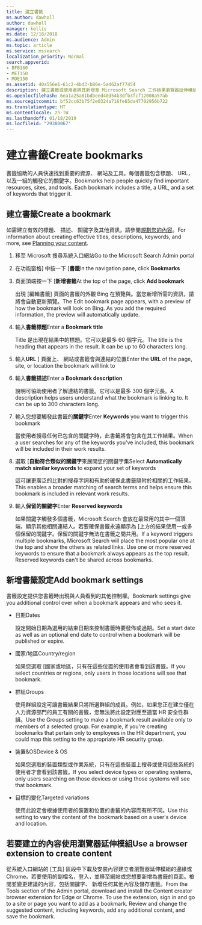 ```yaml
---
title: 建立書籤
ms.author: dawholl
author: dawholl
manager: kellis
ms.date: 12/18/2018
ms.audience: Admin
ms.topic: article
ms.service: mssearch
localization_priority: Normal
search.appverid:
- BFB160
- MET150
- MOE150
ms.assetid: 40a556e1-61c2-4bd3-b80e-5ad62af77454
description: 建立書籤或使用者將其新增至 Microsoft Search 工作結果瀏覽器延伸模組
ms.openlocfilehash: 6ea1a25a81bdbeed40d54b3dfb3fcf12008a57ab
ms.sourcegitcommit: bf52cc63b75f2e0324a716fe65da47702956b722
ms.translationtype: HT
ms.contentlocale: zh-TW
ms.lasthandoff: 01/18/2019
ms.locfileid: "29380067"
---
```

# <a name="create-bookmarks"></a><span data-ttu-id="9dbd7-103">建立書籤</span><span class="sxs-lookup"><span data-stu-id="9dbd7-103">Create bookmarks</span></span>

<span data-ttu-id="9dbd7-p101">書籤協助的人員快速找到重要的資源、 網站及工具。每個書籤包含標題、 URL，以及一組的觸發它的關鍵字。</span><span class="sxs-lookup"><span data-stu-id="9dbd7-p101">Bookmarks help people quickly find important resources, sites, and tools. Each bookmark includes a title, a URL, and a set of keywords that trigger it.</span></span>
  
## <a name="create-a-bookmark"></a><span data-ttu-id="9dbd7-106">建立書籤</span><span class="sxs-lookup"><span data-stu-id="9dbd7-106">Create a bookmark</span></span>

<span data-ttu-id="9dbd7-107">如需建立有效的標題、 描述、 關鍵字及其他資訊，請參閱[規劃您的內容](plan-your-content.md)。</span><span class="sxs-lookup"><span data-stu-id="9dbd7-107">For information about creating effective titles, descriptions, keywords, and more, see [Planning your content](plan-your-content.md).</span></span>
  
1. <span data-ttu-id="9dbd7-108">移至 Microsoft 搜尋系統入口網站</span><span class="sxs-lookup"><span data-stu-id="9dbd7-108">Go to the Microsoft Search Admin portal</span></span>
    
2. <span data-ttu-id="9dbd7-109">在功能窗格] 中按一下 [**書籤**</span><span class="sxs-lookup"><span data-stu-id="9dbd7-109">In the navigation pane, click **Bookmarks**</span></span>
    
3. <span data-ttu-id="9dbd7-110">頁面頂端按一下 [**新增書籤**</span><span class="sxs-lookup"><span data-stu-id="9dbd7-110">At the top of the page, click **Add bookmark**</span></span>
    
    <span data-ttu-id="9dbd7-p102">出現 [編輯書籤] 頁面的書籤的外觀 Bing 在預覽與。當您新增所需的資訊，請將會自動更新預覽。</span><span class="sxs-lookup"><span data-stu-id="9dbd7-p102">The Edit bookmark page appears, with a preview of how the bookmark will look on Bing. As you add the required information, the preview will automatically update.</span></span>
    
4. <span data-ttu-id="9dbd7-113">輸入**書籤標題**</span><span class="sxs-lookup"><span data-stu-id="9dbd7-113">Enter a **Bookmark title**</span></span>
    
    <span data-ttu-id="9dbd7-p103">Title 是出現在結果中的標題。它可以是最多 60 個字元。</span><span class="sxs-lookup"><span data-stu-id="9dbd7-p103">The title is the heading that appears in the result. It can be up to 60 characters long.</span></span>
    
5. <span data-ttu-id="9dbd7-116">輸入**URL** ] 頁面上、 網站或書籤會與連結的位置</span><span class="sxs-lookup"><span data-stu-id="9dbd7-116">Enter the **URL** of the page, site, or location the bookmark will link to</span></span> 
    
6. <span data-ttu-id="9dbd7-117">輸入**書籤描述**</span><span class="sxs-lookup"><span data-stu-id="9dbd7-117">Enter a **Bookmark description**</span></span>
    
    <span data-ttu-id="9dbd7-p104">說明可協助使用者了解連結的書籤。它可以是最多 300 個字元長。</span><span class="sxs-lookup"><span data-stu-id="9dbd7-p104">A description helps users understand what the bookmark is linking to. It can be up to 300 characters long.</span></span>
    
7. <span data-ttu-id="9dbd7-120">輸入您想要觸發此書籤的**關鍵字**</span><span class="sxs-lookup"><span data-stu-id="9dbd7-120">Enter **Keywords** you want to trigger this bookmark</span></span> 
    
    <span data-ttu-id="9dbd7-121">當使用者搜尋任何已包含的關鍵字時，此書籤將會包含在其工作結果。</span><span class="sxs-lookup"><span data-stu-id="9dbd7-121">When a user searches for any of the keywords you've included, this bookmark will be included in their work results.</span></span>
    
8. <span data-ttu-id="9dbd7-122">選取 [**自動符合類似的關鍵字**來展開您的關鍵字集</span><span class="sxs-lookup"><span data-stu-id="9dbd7-122">Select **Automatically match similar keywords** to expand your set of keywords</span></span> 
    
    <span data-ttu-id="9dbd7-123">這可讓更廣泛的比對的搜尋字詞和有助於確保此書籤隨附於相關的工作結果。</span><span class="sxs-lookup"><span data-stu-id="9dbd7-123">This enables a broader matching of search terms and helps ensure this bookmark is included in relevant work results.</span></span>
    
9. <span data-ttu-id="9dbd7-124">輸入**保留的關鍵字**</span><span class="sxs-lookup"><span data-stu-id="9dbd7-124">Enter **Reserved keywords**</span></span>
    
    <span data-ttu-id="9dbd7-p105">如果關鍵字觸發多個書籤，Microsoft Search 會放在最常用的其中一個頂端，顯示其他相關連結人。若要確保書籤永遠顯示為 [上方的結果使用一或多個保留的關鍵字。保留的關鍵字無法在書籤之間共用。</span><span class="sxs-lookup"><span data-stu-id="9dbd7-p105">If a keyword triggers multiple bookmarks, Microsoft Search will place the most popular one at the top and show the others as related links. Use one or more reserved keywords to ensure that a bookmark always appears as the top result. Reserved keywords can't be shared across bookmarks.</span></span>
    
## <a name="add-bookmark-settings"></a><span data-ttu-id="9dbd7-128">新增書籤設定</span><span class="sxs-lookup"><span data-stu-id="9dbd7-128">Add bookmark settings</span></span>

<span data-ttu-id="9dbd7-129">書籤設定提供您書籤時出現與人員看到的其他控制權。</span><span class="sxs-lookup"><span data-stu-id="9dbd7-129">Bookmark settings give you additional control over when a bookmark appears and who sees it.</span></span>
  
- <span data-ttu-id="9dbd7-130">日期</span><span class="sxs-lookup"><span data-stu-id="9dbd7-130">Dates</span></span>
    
    <span data-ttu-id="9dbd7-131">設定開始日期為選用的結束日期來控制書籤時要發佈或過期。</span><span class="sxs-lookup"><span data-stu-id="9dbd7-131">Set a start date as well as an optional end date to control when a bookmark will be published or expire.</span></span> 
    
- <span data-ttu-id="9dbd7-132">國家/地區</span><span class="sxs-lookup"><span data-stu-id="9dbd7-132">Country/region</span></span>
    
    <span data-ttu-id="9dbd7-133">如果您選取 [國家或地區，只有在這些位置的使用者會看到該書籤。</span><span class="sxs-lookup"><span data-stu-id="9dbd7-133">If you select countries or regions, only users in those locations will see that bookmark.</span></span>
    
- <span data-ttu-id="9dbd7-134">群組</span><span class="sxs-lookup"><span data-stu-id="9dbd7-134">Groups</span></span>
    
    <span data-ttu-id="9dbd7-p106">使用群組設定可讓書籤結果只將所選群組的成員。例如，如果您正在建立僅在人力資源部門的員工有關的書籤，您無法將此設定對應至適當 HR 安全性群組。</span><span class="sxs-lookup"><span data-stu-id="9dbd7-p106">Use the Groups setting to make a bookmark result available only to members of a selected group. For example, if you're creating bookmarks that pertain only to employees in the HR department, you could map this setting to the appropriate HR security group.</span></span>
    
- <span data-ttu-id="9dbd7-137">裝置&amp;OS</span><span class="sxs-lookup"><span data-stu-id="9dbd7-137">Device &amp; OS</span></span>
    
    <span data-ttu-id="9dbd7-138">如果您選取的裝置類型或作業系統，只有在這些裝置上搜尋或使用這些系統的使用者才會看到該書籤。</span><span class="sxs-lookup"><span data-stu-id="9dbd7-138">If you select device types or operating systems, only users searching on those devices or using those systems will see that bookmark.</span></span>
    
- <span data-ttu-id="9dbd7-139">目標的變化</span><span class="sxs-lookup"><span data-stu-id="9dbd7-139">Targeted variations</span></span>
    
    <span data-ttu-id="9dbd7-140">使用此設定會根據使用者的裝置和位置的書籤的內容而有所不同。</span><span class="sxs-lookup"><span data-stu-id="9dbd7-140">Use this setting to vary the content of the bookmark based on a user's device and location.</span></span>
    
## <a name="use-a-browser-extension-to-create-content"></a><span data-ttu-id="9dbd7-141">若要建立的內容使用瀏覽器延伸模組</span><span class="sxs-lookup"><span data-stu-id="9dbd7-141">Use a browser extension to create content</span></span>

<span data-ttu-id="9dbd7-p107">從系統入口網站的 [工具] 區段中下載及安裝內容建立者瀏覽器延伸模組的邊緣或 Chrome。若要使用的副檔名，登入，並移至網站或您想要新增為書籤的頁面。檢閱並變更建議的內容，包括關鍵字、 新增任何其他內容及儲存書籤。</span><span class="sxs-lookup"><span data-stu-id="9dbd7-p107">From the Tools section of the Admin portal, download and install the Content creator browser extension for Edge or Chrome. To use the extension, sign in and go to a site or page you want to add as a bookmark. Review and change the suggested content, including keywords, add any additional content, and save the bookmark.</span></span>
